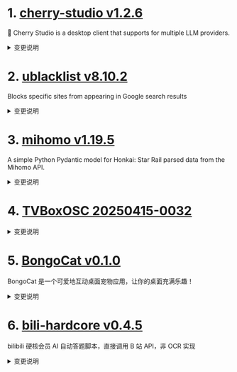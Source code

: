 
# 1. [cherry-studio v1.2.6](https://github.com/CherryHQ/cherry-studio/releases/tag/v1.2.6)  
🍒 Cherry Studio is a desktop client that supports for multiple LLM providers.
<details>
<summary>变更说明</summary>

### v1.2.6 发布日志

- **功能更新**: 使用 `os-proxy-config` 获取系统代理信息替代 `resolveProxy` 。
- **功能更新**: 支持 API 密钥中转义逗号字符 。
- **修复问题**: 知识库和网络搜索输出语言问题 。
- **修复问题**: 深度推理器在 MCP 场景下不支持连续用户或助手消息的问题 。
- **修复问题**: MCP 服务请求头不生效问题 。
- **修复问题**: 修正语言及本地化错误。
- **代码优化**: 改进代理处理和初始化逻辑。
- **代码优化**: 移除搜索增强模式及 Google Analytics, 集成 PostHog
- **其他更新**: 更新 README，替换过时截图；添加 `vitest` 测试框架支持。

## What's Changed
* feat: support escaping the comma character in the API key.  
* fix(MCPService):修复MCP server 请求头不生效  
* fix(AssistantSettings): disable transitionName to resolve modal closing issues in production  
* fix: language error  
* refactor(locales): fix locales errors  
* fix: deepseek-reasoner does not support successive user or assistant messages in MCP scenario  
* fix(AxiosProxy): windows系统设置为socks5代理问题  
* fix: 知识库和网络搜索使用输出语言问题  
* feat(proxy): use os-proxy-config to get system proxy info instead of resolveProxy  

## New Contributors
* @lossercode made their first contribution in 

**Full Changelog**:   

</details>

# 2. [ublacklist v8.10.2](https://github.com/iorate/ublacklist/releases/tag/v8.10.2)  
Blocks specific sites from appearing in Google search results
<details>
<summary>变更说明</summary>

## [8.10.2]( (2025-04-21)


### Bug Fixes

* **google:** results with site link and videos ([4355ab1](




---
This release is also available on:
- [Chrome Web Store](
- [Firefox Add-ons](  

</details>

# 3. [mihomo v1.19.5](https://github.com/MetaCubeX/mihomo/releases/tag/v1.19.5)  
A simple Python Pydantic model for Honkai: Star Rail parsed data from the Mihomo API.
<details>
<summary>变更说明</summary>

## What's Changed
* 2a40eba0 feat: tun add `exclude-src-port`,`exclude-src-port-range`,`exclude-dst-port` and `exclude-dst-port-range` on linux by @wwqgtxx
* a22efd5c feat: add exclude port and exclude port range options  by @okhowang

## BUG & Fix
* 09c7ee0d fix: grpc server panic by @wwqgtxx
* 190047c8 fix: grpc transport not apply dial timeout by @wwqgtxx
* 24a9ff6d fix: disallow dialFunc be called after grpc transport has be closed by @wwqgtxx
* 2acb0b71 fix: tun IncludeInterface/ExcludeInterface priority by @wwqgtxx
* 323973f2 fix: converter judgment conditions by @wwqgtxx
* 3d2cb992 fix: grpc outbound not apply ca fingerprint by @wwqgtxx
* 487d7fa8 fix: panic under some stupid input config by @wwqgtxx
* 55cbbf7f fix: singledo test by @wwqgtxx
* 577f64a6 fix: X25519MLKEM768 does not work properly with reality by @wwqgtxx
* 664b1340 fix: websocket data losing by @wwqgtxx
* 76052b5b fix: grpc in trojan not apply client-fingerprint by @wwqgtxx
* 7a260f7b fix: udp dial support ip4p  by @HiMetre
* 7b37fcfc fix: auto_redirect should only hijack DNS requests from local addresses by @wwqgtxx
* 7de24e26 fix: StreamGunWithConn not synchronously close the incoming net.Conn by @wwqgtxx
* 7f1225b0 fix: grpc transport can't be closed by @wwqgtxx
* 8752f805 fix: anytls stream read error  by @anytls
* 9e0889c0 fix: observable test by @wwqgtxx
* a75e570c fix: vision conn read short buffer error by @wwqgtxx
* b0bd4f4c fix: resources not released when hysteria2 verification failed by @wwqgtxx
* b21b8ee0 fix: panic in ssr packet by @wwqgtxx
* b5fcd1d1 fix: chacha8-ietf-poly1305 not work by @wwqgtxx
* bad61f91 fix: avoid panic in inbound test by @wwqgtxx
* daa592c7 fix: converter panic by @wwqgtxx
* dbb5b7db fix: SetupContextForConn should return context error to user by @wwqgtxx
* dcb20e28 fix: websocket server upgrade in golang1.20 by @wwqgtxx
* e81f3a97 fix: correctly implement references to proxies by @wwqgtxx
* e8af0586 fix: websocketWithEarlyDataConn can't close underlay conn when is dialing or not dialed by @wwqgtxx
* eaaccffc fix: race in Single.Do by @wwqgtxx
* efa22437 fix: shut it down more aggressively in grpc transport closing by @wwqgtxx

## Maintenance
* 237e2ede chore: tun will add firewall rule for Profile ALL on windows system stack by @wwqgtxx
* 23ffe451 chore: using http/httptrace to get local/remoteAddr for grpc client by @wwqgtxx
* 30d90d49 chore: update option checks to use IsZeroOptions by @wwqgtxx
* 345d3d70 chore: add inbound test for anytls by @wwqgtxx
* 39d6a0d7 chore: update utls to 1.7.0 by @wwqgtxx
* 3d806b5e chore: add inbound test for shadowsocks/trojan by @wwqgtxx
* 4b15568a chore: cleanup metadata code by @wwqgtxx
* 619c9dc0 chore: apply the default interface/mark of the dialer in the final stage by @wwqgtxx
* 622d99d0 chore: rebuild outdated proxy auto close mechanism by @wwqgtxx
* 6236cb1c chore: cleanup trojan code by @wwqgtxx
* 63e66f49 chore: cleanup trojan code by @wwqgtxx
* 69ce4d0f chore: speed up inbound test by @wwqgtxx
* 7551c8a5 chore: remove unneed code by @wwqgtxx
* 7d7f5c89 chore: add inbound test for tuic by @wwqgtxx
* 8085c68b chore: decrease direct using *net.TCPConn by @wwqgtxx
* 84cd0ef6 chore: remove internal crypto/tls fork in shadowtls by @wwqgtxx
* 8fa4e812 chore: remove internal crypto/tls fork in reality server by @wwqgtxx
* 9e8f4ada chore: better addr parsing by @wwqgtxx
* a6c0c02e chore: ignore interfaces not in IfOperStatusUp when fetch system dns server on windows by @wwqgtxx
* b2d28908 chore: cleanup resolveUDPAddr code by @wwqgtxx
* b59f11f7 chore: add singMux inbound test for shadowsocks/trojan/vless/vmess by @wwqgtxx
* ba3c44a1 chore: code cleanup by @wwqgtxx
* bfd06eba chore: rebuild SetupContextForConn with context.AfterFunc by @wwqgtxx
* cac2bf72 chore: cleanup netip code by @wwqgtxx
* cedb36df chore: using SetupContextForConn to reduce the DialContext cannot be cancelled by @wwqgtxx
* d0d0c392 chore: add inbound test for vmess/vless by @wwqgtxx
* d5243adf chore: better global-client-fingerprint handle by @wwqgtxx
* e79465d3 chore: add inbound test for hysteria2 by @wwqgtxx
* fe01033e chore: quic sniffer should use the exact length of crypto stream when assembling by @wwqgtxx
* feee9b32 chore: remove unneeded tls timeout in anytls by @wwqgtxx

**Full Changelog**: 
  

</details>

# 4. [TVBoxOSC 20250415-0032](https://github.com/o0HalfLife0o/TVBoxOSC/releases/tag/20250415-0032)  

<details>
<summary>变更说明</summary>

Credit: [takagen99](
Commit: d2826af84d74a59a3af44d2256da9ccad80b6297
Changelog:
```
fix 退出应用
1.优化t4 extend;2.站点style配置;3.优化筛选;4.优化超级解析5.首页加载站点缓存
分类筛选点击空白处时隐藏（只针对手机）电视还是按返回关闭筛选
如果首页不是推荐站点且缓存不为空则直接加载缓存
超级解析(同时进行嗅探和并发json);
"style": {"ratio": "1.433" ,"type": "rect"}
1.加载jar错误时立马加载上一次的缓存jar; 2.小于于300集的倒序排序自动排序，线路过多时因自动排序导致加载过慢的问题; 3.去掉始终m3u8优先排序; 
fix python bug 
尝试解决jar频繁提示加载失败
fix bug
新增支持python的type3的点播源(byq215613905) 
1.恢复备份时自动重启;2.优化电视遥控快进快退逻辑 更符合预期; 3.修正偶现的再按一次退出app不生效的问题;4.主页加载数据时可按返回键取消加载(避免等待);

```
  

</details>

# 5. [BongoCat v0.1.0](https://github.com/ayangweb/BongoCat/releases/tag/v0.1.0)  
BongoCat 是一个可爱地互动桌面宠物应用，让你的桌面充满乐趣！
<details>
<summary>变更说明</summary>

### &nbsp;&nbsp;&nbsp;🚀 Features

- Add logging plugin to capture all promise errors &nbsp;-&nbsp;   [<samp>(aee73)</samp>](
- Refactoring the project structure and adding content to the preferences window &nbsp;-&nbsp;   [<samp>(0f26e)</samp>](
- Support for in-app updated versions &nbsp;-&nbsp;   [<samp>(cf4c2)</samp>](

### &nbsp;&nbsp;&nbsp;🐞 Bug Fixes

- Fix windows startup crash &nbsp;-&nbsp;   [<samp>(ffb15)</samp>](

### &nbsp;&nbsp;&nbsp;🏎 Performance

- Model adapts to screen resolution to improve clarity &nbsp;-&nbsp;   [<samp>(94856)</samp>](

##### &nbsp;&nbsp;&nbsp;&nbsp;[View changes on GitHub](  

</details>

# 6. [bili-hardcore v0.4.5](https://github.com/Karben233/bili-hardcore/releases/tag/v0.4.5)  
bilibili 硬核会员 AI 自动答题脚本，直接调用 B 站 API，非 OCR 实现
<details>
<summary>变更说明</summary>

- 经过用户同意后，脚本将会上传题目信息以构建一个硬核会员题库
  此操作仅会上传题目信息（题目、选项），不会上传其他任何信息！
  [[Feature Request] 希望贵项目能加入自愿的题库共建计划 ](  

</details>

